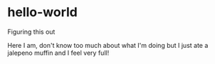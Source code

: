 # hello-world
Figuring this out

Here I am, don't know too much about what I'm doing but I just ate a jalepeno muffin and I feel very full!
